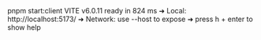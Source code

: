 <div id="termynal" data-termynal>
   <span data-ty="input"><span class="file-path">pnpm start:client</span>
   <span data-ty>VITE v6.0.11 ready in 824 ms</span>
   <span data-ty>➜  Local:   http://localhost:5173/</span>
   <span data-ty>➜  Network: use --host to expose</span>
   <span data-ty>➜  press h + enter to show help</span>
</div>